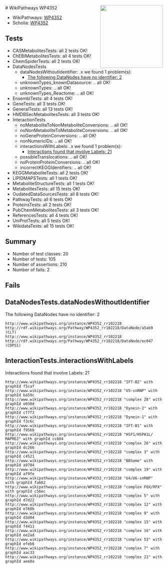 <img style="float: right; width: 200px" src="https://upload.wikimedia.org/wikipedia/commons/thumb/8/83/Wplogo_with_text_500.png/640px-Wplogo_with_text_500.png" />
# WikiPathways WP4352

* WikiPathways: [WP4352](https://new.wikipathways.org/pathways/WP4352)
* Scholia: [WP4352](https://scholia.toolforge.org/wikipathways/WP4352)
## Tests
* CASMetabolitesTests: all 2 tests OK!
* ChEBIMetabolitesTests: all 4 tests OK!
* ChemSpiderTests: all 2 tests OK!
* DataNodesTests
    * dataNodesWithoutIdentifier: .x we found 1 problem(s):
        * [The following DataNodes have no identifier: 2](#d2d32fa1)
    * unknownTypes_knownDatasource: .. all OK!
    * unknownTypes: .. all OK!
    * unknownTypes_Reactome: .. all OK!
* EnsemblTests: all 4 tests OK!
* GeneTests: all 3 tests OK!
* GeneralTests: all 13 tests OK!
* HMDBSecMetabolitesTests: all 3 tests OK!
* InteractionTests
    * noMetaboliteToNonMetaboliteConversions: .. all OK!
    * noNonMetaboliteToMetaboliteConversions: .. all OK!
    * noGeneProteinConversions: .. all OK!
    * nonNumericIDs: .. all OK!
    * interactionsWithLabels: .x we found 1 problem(s):
        * [Interactions found that involve Labels: 21](#fe97a8d8)
    * possibleTranslocations: .. all OK!
    * noProteinProteinConversions: .. all OK!
    * incorrectKEGGIdentifiers: .. all OK!
* KEGGMetaboliteTests: all 2 tests OK!
* LIPIDMAPSTests: all 1 tests OK!
* MetaboliteStructureTests: all 1 tests OK!
* MetabolitesTests: all 15 tests OK!
* OudatedDataSourcesTests: all 8 tests OK!
* PathwayTests: all 6 tests OK!
* ProteinsTests: all 2 tests OK!
* PubChemMetabolitesTests: all 3 tests OK!
* ReferencesTests: all 4 tests OK!
* UniProtTests: all 5 tests OK!
* WikidataTests: all 15 tests OK!


## Summary

* Number of test classes: 20
* Number of tests: 105
* Number of assertions: 210
* Number of fails: 2

## Fails

<a name="d2d32fa1" />

## DataNodesTests.dataNodesWithoutIdentifier

The following DataNodes have no identifier: 2
```
http://www.wikipathways.org/instance/WP4352_rr102218 http://rdf.wikipathways.org/Pathway/WP4352_rr102218/DataNode/a5ab9 (CLT)
http://www.wikipathways.org/instance/WP4352_rr102218 http://rdf.wikipathways.org/Pathway/WP4352_rr102218/DataNode/ec047 (COPS1)
```

<a name="fe97a8d8" />

## InteractionTests.interactionsWithLabels

Interactions found that involve Labels: 21
```
http://www.wikipathways.org/instance/WP4352_rr102218 "IFT-B2" with graphId f5caf
http://www.wikipathways.org/instance/WP4352_rr102218 "U5-snRNP" with graphId ba59c
http://www.wikipathways.org/instance/WP4352_rr102218 "complex 28" with graphId e030d
http://www.wikipathways.org/instance/WP4352_rr102218 "Dynein-2" with graphId cf7f3
http://www.wikipathways.org/instance/WP4352_rr102218 "Dynein-1" with graphId f3c6c
http://www.wikipathways.org/instance/WP4352_rr102218 "IFT-B1" with graphId f956b
http://www.wikipathways.org/instance/WP4352_rr102218 "HSF1/HSPA1L/
MAPRE2" with graphId cc604
http://www.wikipathways.org/instance/WP4352_rr102218 "complex 26" with graphId dc266
http://www.wikipathways.org/instance/WP4352_rr102218 "complex 3" with graphId c4521
http://www.wikipathways.org/instance/WP4352_rr102218 "BBSome" with graphId a9704
http://www.wikipathways.org/instance/WP4352_rr102218 "complex 19" with graphId af9fe
http://www.wikipathways.org/instance/WP4352_rr102218 "U4/U6-snRNP" with graphId fa662
http://www.wikipathways.org/instance/WP4352_rr102218 "complex FOX/RFX" with graphId c56ec
http://www.wikipathways.org/instance/WP4352_rr102218 "complex 5" with graphId d7d22
http://www.wikipathways.org/instance/WP4352_rr102218 "complex 12" with graphId e760b
http://www.wikipathways.org/instance/WP4352_rr102218 "complex 9" with graphId d3d04
http://www.wikipathways.org/instance/WP4352_rr102218 "complex 15" with graphId f4411
http://www.wikipathways.org/instance/WP4352_rr102218 "complex 16" with graphId ee2ad
http://www.wikipathways.org/instance/WP4352_rr102218 "complex 53" with graphId efeb6
http://www.wikipathways.org/instance/WP4352_rr102218 "complex 7" with graphId aac33
http://www.wikipathways.org/instance/WP4352_rr102218 "complex 21" with graphId aee0a
```

